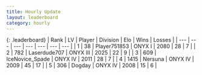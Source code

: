 ```yaml
---
title: Hourly Update
layout: leaderboard
category: hourly
---
```


{: .leaderboard}
| Rank | LV | Player | Division | Elo | Wins | Losses |
| --- | --- | --- | --- | --- | --- | --- |
| <span data-change="0">1</span> | 38 | <span title="ID: 751853">Player751853</span> | ONYX I | <span data-change="4">2080</span> | <span data-change="3">28</span> | <span data-change="1">7</span> |
| <span data-change="0">2</span> | 782 | <span title="ID: 372321">Laserdude707</span> | ONYX III | <span data-change="0">2025</span> | <span data-change="0">22</span> | <span data-change="0">9</span> |
| <span data-change="2">3</span> | 609 | <span title="ID: 597289">IceNovice_Spade</span> | ONYX IV | <span data-change="4">2011</span> | <span data-change="1">28</span> | <span data-change="0">7</span> |
| <span data-change="-1">4</span> | 1415 | <span title="ID: 359097">Nersuna</span> | ONYX IV | <span data-change="0">2009</span> | <span data-change="0">45</span> | <span data-change="0">17</span> |
| <span data-change="-1">5</span> | 306 | <span title="ID: 649259">Dogday</span> | ONYX IV | <span data-change="0">2008</span> | <span data-change="0">15</span> | <span data-change="0">6</span> |
